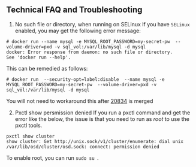 ## Technical FAQ and Troubleshooting

1. No such file or directory, when running on SELinux 
 If you have `SELinux` enabled, you may get the following error message: 
 ```
 # docker run --name mysql -e MYSQL_ROOT_PASSWORD=my-secret-pw  --volume-driver=pxd -v sql_vol:/var/lib/mysql -d mysql
 docker: Error response from daemon: no such file or directory.
 See 'docker run --help'.
 ```
 This can be remedied as follows:
 ```
 # docker run  --security-opt=label:disable  --name mysql -e MYSQL_ROOT_PASSWORD=my-secret-pw  --volume-driver=pxd -v  sql_vol:/var/lib/mysql -d mysql
 ```
 You will not need to workaround this after [20834](https://github.com/docker/docker/pull/20834) is merged

2. Pxctl show persmission denied
 If you run a pxctl command and get the error like the below, the issue is that you need to run as *root* to use the pxctl tools. 
 ```
 pxctl show cluster
 show cluster: Get http://unix.sock/v1/cluster/enumerate: dial unix /var/lib/osd/cluster/osd.sock: connect: permission denied
  ```
 To enable root, you can run  ```sudo su ```. 


